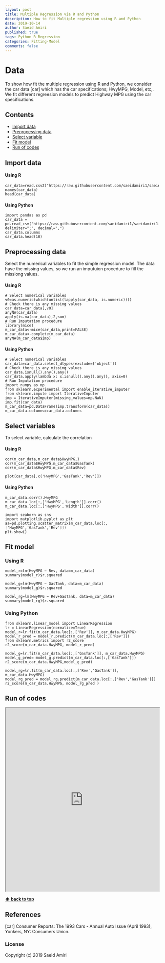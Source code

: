 ```yaml
---
layout: post
title: Multiple Regression via R and Python
description: How to fit Multiple regression using R and Python
date: 2019-10-14
author: Saeid Amiri
published: true
tags: Python R Regression
categories: Fitting-Model
comments: false
---
```



# Data 
To show how fit the multiple regression using R and Python, we consider the car data [car] which has the car specifications; HwyMPG, Model, etc,. We fit different regreesion models to predict Highway MPG using the car specifications.

## Contents
- [Import data](#import-data)
- [Preprocessing data](#preprocessing-data)
- [Select variable](#select-variables)
- [Fit model ](#fit-model)
- [Run of codes](#run-of-codes)

## Import data
#### Using R

```
car_data=read.csv2("https://raw.githubusercontent.com/saeidamiri1/saeidamiri1.github.io/master/public/data/cardata.csv")
names(car_data)
head(car_data)
```

#### Using Python

```
import pandas as pd
car_data = pd.read_csv("https://raw.githubusercontent.com/saeidamiri1/saeidamiri1.github.io/master/public/data/cardata.csv", delimiter=";", decimal=",")
car_data.columns
car_data.head(10)
```

## Preprocessing data
Select the numerical variables to fit the simple regression model. The data have the missing values, so we run an imputuion procedure to fill the missiong values.

#### Using R

```
# Select numerical variables
v0=as.numeric(which(unlist(lapply(car_data, is.numeric))))
# Check there is any missing values 
car_data=car_data[,v0]
anyNA(car_data)
apply(is.na(car_data),2,sum)
# Run Imputation procedure
library(mice)
m_car_data<-mice(car_data,print=FALSE)
m_car_data<-complete(m_car_data)
anyNA(m_car_data$imp)
```

#### Using Python

```
# Select numerical variables
car_data=car_data.select_dtypes(exclude=['object'])
# Check there is any missing values 
car_data.isnull().any().any()
car_data.apply(lambda x: x.isnull().any().any(), axis=0)
# Run Imputation procedure
import numpy as np
from sklearn.experimental import enable_iterative_imputer
from sklearn.impute import IterativeImputer
imp = IterativeImputer(missing_values=np.NaN)
imp.fit(car_data)
m_car_data=pd.DataFrame(imp.transform(car_data))
m_car_data.columns=car_data.columns
```

## Select variables
To select variable, calculate the correlation

#### Using R

```
cor(m_car_data,m_car_data$HwyMPG,)
cor(m_car_data$HwyMPG,m_car_data$GasTank)
cor(m_car_data$HwyMPG,m_car_data$Rev)

plot(car_data[,c('HwyMPG','GasTank','Rev')])
```

#### Using Python

```
m_car_data.corr().HwyMPG
m_car_data.loc[:,['HwyMPG','Length']].corr()
m_car_data.loc[:,['HwyMPG','Width']].corr()

import seaborn as sns
import matplotlib.pyplot as plt
aa=pd.plotting.scatter_matrix(m_car_data.loc[:,['HwyMPG','GasTank','Rev']])
plt.show()
```

## Fit model
### Using R

```
model_r=lm(HwyMPG ~ Rev, data=m_car_data)
summary(model_r)$r.squared

model_g=lm(HwyMPG ~ GasTank, data=m_car_data)
summary(model_g)$r.squared

model_rg=lm(HwyMPG ~ Rev+GasTank, data=m_car_data)
summary(model_rg)$r.squared
```

### Using Python

```
from sklearn.linear_model import LinearRegression
lr = LinearRegression(normalize=True)
model_r=lr.fit(m_car_data.loc[:,['Rev']], m_car_data.HwyMPG)
model_r_pred = model_r.predict(m_car_data.loc[:,['Rev']])
from sklearn.metrics import r2_score
r2_score(m_car_data.HwyMPG, model_r_pred)

model_g=lr.fit(m_car_data.loc[:,['GasTank']], m_car_data.HwyMPG)
model_g_pred= model_g.predict(m_car_data.loc[:,['GasTank']])
r2_score(m_car_data.HwyMPG,model_g_pred)

model_rg=lr.fit(m_car_data.loc[:,['Rev','GasTank']], m_car_data.HwyMPG)
model_rg_pred = model_rg.predict(m_car_data.loc[:,['Rev','GasTank']])
r2_score(m_car_data.HwyMPG, model_rg_pred )
```

## Run of codes

<iframe src="https://saeidamiri1.github.io/source/post/2019-10-14-Regression-via-R-and-Python.html" height="600" width="100%">
 </iframe>


**[⬆ back to top](#contents)**

## References

[car] Consumer Reports: The 1993 Cars - Annual Auto Issue (April 1993), Yonkers, NY: Consumers Union.

### License
Copyright (c) 2019 Saeid Amiri
